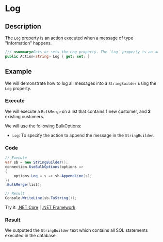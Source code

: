 # Log

## Description

The `Log` property is an action executed when a message of type "Information" happens.

```csharp
/// <summary>Gets or sets the Log property. The `Log` property is an action executed when a message of type "Information" happens.</summary>
public Action<string> Log { get; set; }
```

## Example

We will demonstrate how to log all messages into a `StringBuilder` using the `Log` property.

### Execute

We will execute a `BulkMerge` on a list that contains **1** new customer, and **2** existing customers.

We will use the following BulkOptions:
- `Log`: To specify the action to append the message in the `StringBuilder`.

### Code

```csharp
// Execute
var sb = new StringBuilder();
connection.UseBulkOptions(options => 
{ 
	options.Log = s => sb.AppendLine(s);
})
.BulkMerge(list); 

// Result
Console.WriteLine(sb.ToString());
```

Try it: [.NET Core](https://dotnetfiddle.net/o1SQgv) | [.NET Framework](https://dotnetfiddle.net/e0EKfI)

### Result

We outputted the `StringBuilder` text which contains all SQL statements executed in the database.